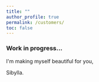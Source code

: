 ```yaml
---
title: ""
author_profile: true
permalink: /customers/
toc: false
---
```


### Work in progress...



I'm making myself beautiful for you,

  Sibylla.

